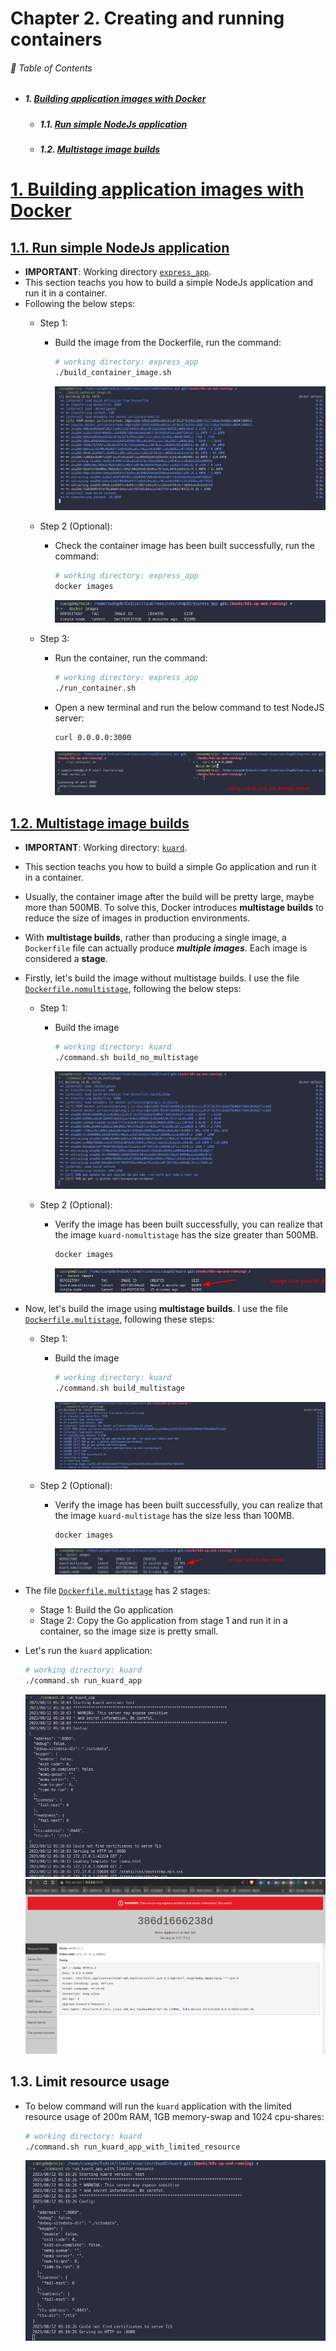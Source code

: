 # Chapter 2. Creating and running containers

###### 🌈 Table of Contents
  - ##### 1. [Building application images with Docker](#1-building-application-images-with-docker-1)
    - ##### 1.1. [Run simple NodeJs application](#11-run-simple-nodejs-application-1)
    - ##### 1.2. [Multistage image builds](#12-multistage-image-builds-1)

# [1. Building application images with Docker](#1-building-application-images-with-docker)
## [1.1. Run simple NodeJs application](#11-run-simple-nodejs-application)
- **IMPORTANT**: Working directory [`express_app`](./../../resources/chap02/express_app/).
- This section teachs you how to build a simple NodeJs application and run it in a container.
- Following the below steps:
  - Step 1:
    - Build the image from the Dockerfile, run the command:
      ```bash
      # working directory: express_app
      ./build_container_image.sh
      ```
      ![](./img/01.png)

  - Step 2 (Optional):
    - Check the container image has been built successfully, run the command:
      ```bash
      # working directory: express_app
      docker images
      ```
      ![](./img/02.png)
  - Step 3:
    - Run the container, run the command:
      ```bash
      # working directory: express_app
      ./run_container.sh
      ```
    - Open a new terminal and run the below command to test NodeJS server:
      ```bash
      curl 0.0.0.0:3000
      ```
      ![](./img/03.png)

## [1.2. Multistage image builds](#12-multistage-image-builds)
- **IMPORTANT**: Working directory: [`kuard`](./../../resources/chap02/kuard/).
- This section teachs you how to build a simple Go application and run it in a container.
- Usually, the container image after the build will be pretty large, maybe more than 500MB. To solve this, Docker introduces **multistage builds** to reduce the size of images in production environments.
- With **multistage builds**, rather than producing a single image, a `Dockerfile` file can actually produce ***multiple images***. Each image is considered a **stage**.
- Firstly, let's build the image without multistage builds. I use the file [`Dockerfile.nomultistage`](./../../resources/chap02/kuard/Dockerfile.nomultistage), following the below steps:
  - Step 1:
    - Build the image
      ```bash
      # working directory: kuard
      ./command.sh build_no_multistage
      ```
      ![](./img/04.png)

  - Step 2 (Optional):
    - Verify the image has been built successfully, you can realize that the image `kuard-nomultistage` has the size greater than 500MB.
      ```bash
      docker images
      ```
      ![](./img/05.png)

- Now, let's build the image using **multistage builds**. I use the file [`Dockerfile.multistage`](./../../resources/chap02/kuard/Dockerfile.multistage), following these steps:
  - Step 1:
    - Build the image
      ```bash
      # working directory: kuard
      ./command.sh build_multistage
      ```
      ![](./img/06.png)

  - Step 2 (Optional):
    - Verify the image has been built successfully, you can realize that the image `kuard-multistage` has the size less than 100MB.
      ```bash
      docker images
      ```
      ![](./img/07.png)

- The file [`Dockerfile.multistage`](./../../resources/chap02/kuard/Dockerfile.multistage) has 2 stages:
  - Stage 1: Build the Go application
  - Stage 2: Copy the Go application from stage 1 and run it in a container, so the image size is pretty small.

- Let's run the `kuard` application:
  ```bash
  # working directory: kuard
  ./command.sh run_kuard_app
  ```
  ![](./img/09.png)
  ![](./img/08.png)

## 1.3. Limit resource usage
- To below command will run the `kuard` application with the limited resource usage of 200m RAM, 1GB memory-swap and 1024 cpu-shares:
  ```bash
  # working directory: kuard
  ./command.sh run_kuard_app_with_limited_resource
  ```
  ![](./img/10.png)
